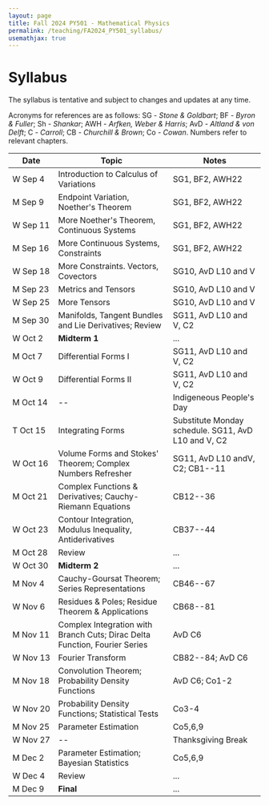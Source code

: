 ```yaml
---
layout: page
title: Fall 2024 PY501 - Mathematical Physics
permalink: /teaching/FA2024_PY501_syllabus/
usemathjax: true
---
```

<script>
MathJax = {
  tex: {
    inlineMath: [['$', '$'], ['\\(', '\\)']]
  }
};
</script>
<script id="MathJax-script" async
  src="https://cdn.jsdelivr.net/npm/mathjax@3/es5/tex-chtml.js">
</script>

# Syllabus

The syllabus is tentative and subject to changes and updates at any time. 

Acronyms for references are as follows: SG - *Stone & Goldbart*; BF - *Byron & Fuller*; Sh - *Shankar*; AWH - *Arfken, Weber & Harris*; AvD - *Altland & von Delft*; C - *Carroll*; CB - *Churchill & Brown*; Co - *Cowan*. Numbers refer to relevant chapters. 

| Date |Topic | Notes |
|-------|-------|-------|
|W&nbsp;Sep&nbsp;4| Introduction to Calculus of Variations |SG1, BF2, AWH22|
|M&nbsp;Sep&nbsp;9| Endpoint Variation, Noether's Theorem | SG1, BF2, AWH22 |
|W&nbsp;Sep&nbsp;11| More Noether's Theorem, Continuous Systems | SG1, BF2, AWH22 |
|M&nbsp;Sep&nbsp;16| More Continuous Systems, Constraints | SG1, BF2, AWH22 |
|W&nbsp;Sep&nbsp;18| More Constraints. Vectors, Covectors | SG10, AvD L10 and V|
|M&nbsp;Sep&nbsp;23| Metrics and Tensors | SG10, AvD L10 and V|
|W&nbsp;Sep&nbsp;25| More Tensors | SG10, AvD L10 and V|
|M&nbsp;Sep&nbsp;30| Manifolds, Tangent Bundles and Lie Derivatives; Review | SG11, AvD L10 and V, C2|
|W Oct 2|  **Midterm 1** | ... |
|M Oct 7|  Differential Forms I |  SG11, AvD L10 and V, C2 |
|W Oct 9|  Differential Forms II |  SG11, AvD L10 and V, C2 |
|M&nbsp;Oct&nbsp;14| -- |Indigeneous People's Day |
|T Oct 15| Integrating Forms | Substitute Monday schedule.  SG11, AvD L10 and V, C2 |
|W Oct 16| Volume Forms and Stokes' Theorem; Complex Numbers Refresher | SG11, AvD L10 andV, C2;  CB1--11|
|M Oct 21| Complex Functions & Derivatives; Cauchy-Riemann Equations |CB12--36|
|W Oct 23| Contour Integration, Modulus Inequality, Antiderivatives |CB37--44|
|M Oct 28| Review | ... |
|W Oct 30| **Midterm 2** | ... |
|M Nov 4| Cauchy-Goursat Theorem; Series Representations |CB46--67|
|W Nov 6| Residues & Poles; Residue Theorem & Applications | CB68--81|
|M Nov 11| Complex Integration with Branch Cuts; Dirac Delta Function, Fourier Series | AvD C6 |
|W Nov 13| Fourier Transform | CB82--84; AvD C6 |
|M Nov 18| Convolution Theorem; Probability Density Functions | AvD C6; Co1-2 |
|W&nbsp;Nov&nbsp;20| Probability Density Functions; Statistical Tests | Co3-4 |
|M Nov 25| Parameter Estimation | Co5,6,9|
|W Nov 27| -- | Thanksgiving Break |
|M Dec 2| Parameter Estimation; Bayesian Statistics | Co5,6,9 |
|W Dec 4| Review | ... |
|M Dec 9| **Final** | ... |